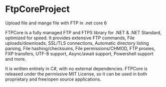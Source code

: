 # FtpCoreProject
Upload file and mange file with FTP in .net core 6

FTPCore is a fully managed FTP and FTPS library for .NET & .NET Standard, optimized for speed. It provides extensive FTP commands, File uploads/downloads, SSL/TLS connections, Automatic directory listing parsing, File hashing/checksums, File permissions/CHMOD, FTP proxies, FXP transfers, UTF-8 support, Async/await support, Powershell support and more.

It is written entirely in C#, with no external dependencies. FTPCore is released under the permissive MIT License, so it can be used in both proprietary and free/open source applications.
